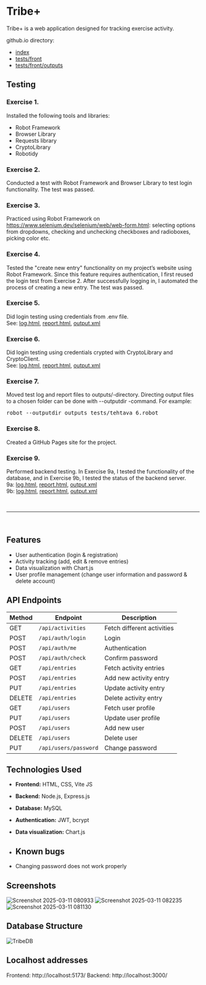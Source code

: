 # Tribe+

Tribe+ is a web application designed for tracking exercise activity.

github.io directory:
- [index](.)
- [tests/front](./tests/front)
- [tests/front/outputs](./tests/front/outputs/)

## Testing


### Exercise 1. 
Installed the following tools and libraries:
- Robot Framework
- Browser Library
- Requests library
- CryptoLibrary
- Robotidy

### Exercise 2. 
Conducted a test with Robot Framework and Browser Library to test login functionality. 
The test was passed. 

### Exercise 3. 
Practiced using Robot Framework on https://www.selenium.dev/selenium/web/web-form.html: selecting options from dropdowns, checking and unchecking checkboxes and radioboxes, picking color etc. 


### Exercise 4. 
Tested the "create new entry" functionality on my project’s website using Robot Framework. Since this feature requires authentication, I first reused the login test from Exercise 2. After successfully logging in, I automated the process of creating a new entry. The test was passed. 

### Exercise 5. 
Did login testing using credentials from .env file. <br>
See: [log.html](tests/front/outputs/tehtava_5_log.html), [report.html](tests/front/outputs/tehtava_5_report.html), [output.xml](tests/front/outputs/tehtava_5_output.xml)

### Exercise 6. 
Did login testing using credentials crypted with CryptoLibrary and CryptoClient.  <br>
See: [log.html](tests/front/outputs/tehtava_6_log.html), [report.html](tests/front/outputs/tehtava_6_report.html), [output.xml](tests/front/outputs/tehtava_6_output.xml)

### Exercise 7.
Moved test log and report files to outputs/-directory. 
Directing output files to a chosen folder can be done with --outputdir -command. For example: 
<pre>robot --outputdir outputs tests/tehtava_6.robot</pre>

### Exercise 8.
Created a GitHub Pages site for the project.

### Exercise 9.
Performed backend testing. In Exercise 9a, I tested the functionality of the database, and in Exercise 9b, I tested the status of the backend server.<br>
9a: [log.html](tests/front/outputs/tehtava_9a_log.html), [report.html](tests/front/outputs/tehtava_9a_report.html), [output.xml](tests/front/outputs/tehtava_9a_output.xml)
<br>
9b: [log.html](tests/front/outputs/tehtava_9b_log.html), [report.html](tests/front/outputs/tehtava_9b_report.html), [output.xml](tests/front/outputs/tehtava_9b_output.xml)


<br>
<hr>
<br>

## Features
- User authentication (login & registration)
- Activity tracking (add, edit & remove entries)
- Data visualization with Chart.js
- User profile management (change user information and password & delete account)

## API Endpoints
| Method | Endpoint             | Description                |
|--------|----------------------|----------------------------|
| GET    | `/api/activities`    | Fetch different activities |
| POST   | `/api/auth/login`    | Login                      |
| POST   | `/api/auth/me`       | Authentication             |
| POST   | `/api/auth/check`    | Confirm password           |
| GET    | `/api/entries`       | Fetch activity entries     |
| POST   | `/api/entries`       | Add new activity entry     |
| PUT    | `/api/entries`       | Update activity entry      |
| DELETE | `/api/entries`       | Delete activity entry      |
| GET    | `/api/users`         | Fetch user profile         |
| PUT    | `/api/users`         | Update user profile        |
| POST   | `/api/users`         | Add new user               |
| DELETE | `/api/users`         | Delete user                |
| PUT    | `/api/users/password`| Change password            |

## Technologies Used
- **Frontend:** HTML, CSS, Vite JS
- **Backend:** Node.js, Express.js
- **Database:** MySQL
- **Authentication:** JWT, bcrypt
- **Data visualization:** Chart.js

- ## Known bugs

- Changing password does not work properly

## Screenshots

![Screenshot 2025-03-11 080933](https://github.com/user-attachments/assets/90848b2e-0f39-4b16-adbb-fe85eb7d1ab8)
![Screenshot 2025-03-11 082235](https://github.com/user-attachments/assets/9cb18920-54ed-4bd6-a63a-2ea8adc6e2dc)
![Screenshot 2025-03-11 081130](https://github.com/user-attachments/assets/7c68fa27-8dc1-43b2-b7b2-13be7e7ad037)

## Database Structure

![TribeDB](https://github.com/user-attachments/assets/e7a74053-194d-4751-82a7-93e68eb5808b)

## Localhost addresses

Frontend: http://localhost:5173/ 
Backend: http://localhost:3000/ 

